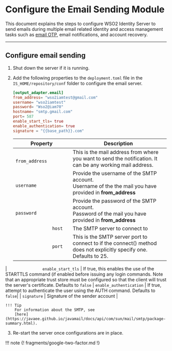 # Configure the Email Sending Module

This document explains the steps to configure WSO2 Identity Server to send emails during multiple email related identity and access management tasks such as [email OTP]({{base_path}}/guides/mfa/2fa-email-otp/), email notifications, and account recovery.

----

## Configure email sending

1.  Shut down the server if it is running.
2.  Add the following properties to the `deployment.toml` file in the `IS_HOME/repository/conf` folder to configure the email server.

    ```toml
    [output_adapter.email]
    from_address= "wso2iamtest@gmail.com"
    username= "wso2iamtest"
    password= "Wso2@iam70"
    hostname= "smtp.gmail.com"
    port= 587
    enable_start_tls= true
    enable_authentication= true
    signature = "{{base_path}}.com"
    ```
    
    |                    Property                       |                Description                     |
    |---------------------------------------------------|------------------------------------------------|
    | `               from_address                `     | This is the mail address from where you want to send the notification. It can be any working mail address. |
    | `               username                    `     | Provide the username of the SMTP account. <br/> Username of the the mail you have provided in **from_address**    |
    | `               password                        ` | Provide the password of the SMTP account. <br/> Password of the mail you have provided in **from_address**     |
    | `               host                        ` | The SMTP server to connect to |
    | `               port                         `|This is the SMTP server port to connect to if the connect() method does not explicitly specify one. Defaults to 25. |
   | `               enable_start_tls`            | If true, this enables the use of the STARTTLS command (if enabled before issuing any login commands. Note that an appropriate trust store must be configured so that the client will trust the server's certificate. Defaults to `false`
   | `enable_authentication`                      | If true, attempt to authenticate the user using the AUTH command. Defaults to `false`|
   | `signature`                                   | Signature of the sender account |
    
    !!! Tip 
        For information about the SMTP, see
        [here](https://javaee.github.io/javamail/docs/api/com/sun/mail/smtp/package-summary.html).
        
3. Re-start the server once configurations are in place.

!!! note 
    {! fragments/google-two-factor.md !}
    
